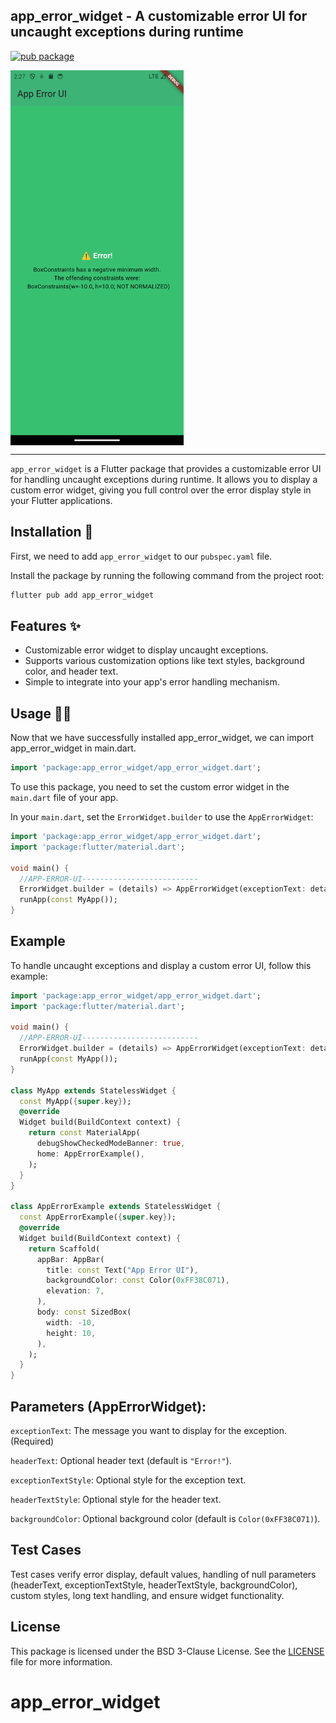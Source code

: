 ## app_error_widget - A customizable error UI for uncaught exceptions during runtime

[![pub package](https://img.shields.io/pub/v/app_error_widget.svg)](https://pub.dev/packages/app_error_widget)

<p style="display: flex; gap: 10px;">
    <img src="https://raw.githubusercontent.com/Dipak677/app_error_widget/refs/heads/main/app_error_example.png?raw=true" height="600px">
</p>

---

```app_error_widget``` is a Flutter package that provides a customizable error UI for handling uncaught exceptions during runtime. It allows you to display a custom error widget, giving you full control over the error display style in your Flutter applications.

## Installation 🚀

First, we need to add ```app_error_widget``` to our ```pubspec.yaml``` file.

Install the package by running the following command from the project root:

```bash
flutter pub add app_error_widget
```

## Features ✨

- Customizable error widget to display uncaught exceptions.
- Supports various customization options like text styles, background color, and header text.
- Simple to integrate into your app's error handling mechanism.


## Usage 🧑‍💻

Now that we have successfully installed app_error_widget, we can import app_error_widget in main.dart.

```dart
import 'package:app_error_widget/app_error_widget.dart';
```
To use this package, you need to set the custom error widget in the ```main.dart``` file of your app.

In your ```main.dart```, set the ```ErrorWidget.builder``` to use the ```AppErrorWidget```:

```dart
import 'package:app_error_widget/app_error_widget.dart';
import 'package:flutter/material.dart';

void main() {
  //APP-ERROR-UI--------------------------
  ErrorWidget.builder = (details) => AppErrorWidget(exceptionText: details.exception.toString());
  runApp(const MyApp());
}
```



## Example

To handle uncaught exceptions and display a custom error UI, follow this example:

```dart
import 'package:app_error_widget/app_error_widget.dart';
import 'package:flutter/material.dart';

void main() {
  //APP-ERROR-UI--------------------------
  ErrorWidget.builder = (details) => AppErrorWidget(exceptionText: details.exception.toString());
  runApp(const MyApp());
}

class MyApp extends StatelessWidget {
  const MyApp({super.key});
  @override
  Widget build(BuildContext context) {
    return const MaterialApp(
      debugShowCheckedModeBanner: true,
      home: AppErrorExample(),
    );
  }
}

class AppErrorExample extends StatelessWidget {
  const AppErrorExample({super.key});
  @override
  Widget build(BuildContext context) {
    return Scaffold(
      appBar: AppBar(
        title: const Text("App Error UI"),
        backgroundColor: const Color(0xFF38C071),
        elevation: 7,
      ),
      body: const SizedBox(
        width: -10,
        height: 10,
      ),
    );
  }
}

```
## Parameters (AppErrorWidget):

```exceptionText```: The message you want to display for the exception. (Required)

```headerText```: Optional header text (default is ```"Error!"```).

```exceptionTextStyle```: Optional style for the exception text.

```headerTextStyle```: Optional style for the header text.

```backgroundColor```: Optional background color (default is ```Color(0xFF38C071)```).


## Test Cases

Test cases verify error display, default values, handling of null parameters (headerText, exceptionTextStyle, headerTextStyle, backgroundColor), custom styles, long text handling, and ensure widget functionality.

## License

This package is licensed under the BSD 3-Clause License. See the [LICENSE](https://opensource.org/license/bsd-3-clause) file for more information.

# app_error_widget
